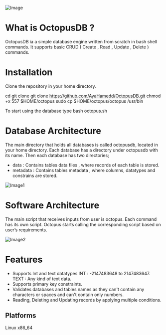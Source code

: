 ![Image](https://github.com/AyaHamedd/OctopusDB/blob/main/images/octopusdb.jpeg)

# What is OctopusDB ?

OctopusDB ia a simple database engine written from scratch in bash shell commands. It supports basic CRUD ( Create , Read , Update , Delete ) commands.

# Installation
Clone the repository in your home directory.

cd
git clone git clone https://github.com/AyaHamedd/OctopusDB.git
chmod +x 557 $HOME/octopus
sudo cp $HOME/octopus/octopus /usr/bin

To start using the database type
bash octopus.sh

# Database Architecture
The main directory that holds all databases is called octopusdb, located in your home directory. Each database has a directory under  octopusdb with its name. Then each database has two directories;
- data : Contains tables data files , where records of each table is stored.
- metadata : Contains tables metadata , where columns, datatypes and constrains are stored.

![Image1](https://github.com/AyaHamedd/OctopusDB/blob/main/images/dbArchitectue.png)

# Software Architecture
The main script that receives inputs from user is octopus. Each command has its own script. Octopus starts calling the corresponding script based on user’s requirements.

![Image2](https://github.com/AyaHamedd/OctopusDB/blob/main/images/swArchitecture.png)

# Features
- Supports Int and text datatypes
    INT : -2147483648 to 2147483647.
    TEXT : Any kind of text data.
- Supports primary key constraints.
- Validates databases and tables names as they can't contain any characters or spaces and can't contain only numbers. 
- Reading, Deleting and Updating records by applying multiple conditions.

## Platforms
Linux x86_64


